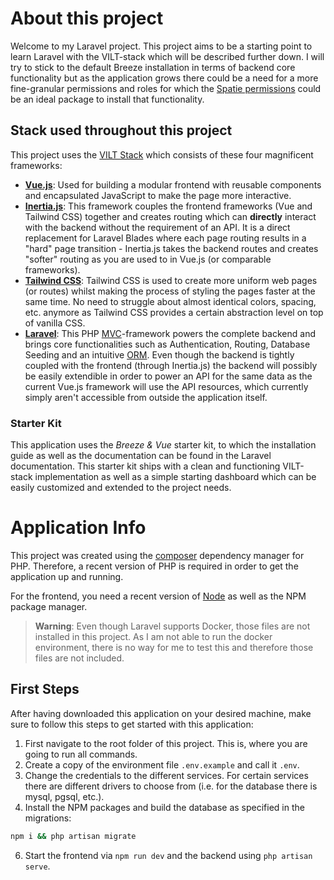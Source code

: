 # About this project
Welcome to my Laravel project. This project aims to be a starting point to learn Laravel with the VILT-stack which will be described further down. I will try to stick to the default Breeze installation in terms of backend core functionality but as the application grows there could be a need for a more fine-granular permissions and roles for which the [Spatie permissions](https://spatie.be/docs/laravel-permission/v5/introduction) could be an ideal package to install that functionality.

## Stack used throughout this project
This project uses the [VILT Stack](https://viltstack.dev/) which consists of these four magnificent frameworks:
- **[Vue.js](https://vuejs.org/)**: Used for building a modular frontend with reusable components and encapsulated JavaScript to make the page more interactive.
- **[Inertia.js](https://inertiajs.com/)**: This framework couples the frontend frameworks (Vue and Tailwind CSS) together and creates routing which can **directly** interact with the backend without the requirement of an API. It is a direct replacement for Laravel Blades where each page routing results in a "hard" page transition - Inertia.js takes the backend routes and creates "softer" routing as you are used to in Vue.js (or comparable frameworks).
- **[Tailwind CSS](https://tailwindcss.com/)**: Tailwind CSS is used to create more uniform web pages (or routes) whilst making the process of styling the pages faster at the same time. No need to struggle about almost identical colors, spacing, etc. anymore as Tailwind CSS provides a certain abstraction level on top of vanilla CSS.
- **[Laravel](https://laravel.com/)**: This PHP [MVC](https://en.wikipedia.org/wiki/Model%E2%80%93view%E2%80%93controller)-framework powers the complete backend and brings core functionalities such as Authentication, Routing, Database Seeding and an intuitive [ORM](https://en.wikipedia.org/wiki/Object%E2%80%93relational_mapping). Even though the backend is tightly coupled with the frontend (through Inertia.js) the backend will possibly be easily extendible in order to power an API for the same data as the current Vue.js framework will use the API resources, which currently simply aren't accessible from outside the application itself.

### Starter Kit
This application uses the _Breeze & Vue_ starter kit, to which the installation guide as well as the documentation can be found in the Laravel documentation. This starter kit ships with a clean and functioning VILT-stack implementation as well as a simple starting dashboard which can be easily customized and extended to the project needs.

# Application Info
This project was created using the [composer](https://getcomposer.org/) dependency manager for PHP. Therefore, a recent version of PHP is required in order to get the application up and running.

For the frontend, you need a recent version of [Node](https://nodejs.org/en) as well as the NPM package manager.

> **Warning**:
> Even though Laravel supports Docker, those files are not installed in this project. As I am not able to run the docker environment, there is no way for me to test this and therefore those files are not included.

## First Steps
After having downloaded this application on your desired machine, make sure to follow this steps to get started with this application:

1. First navigate to the root folder of this project. This is, where you are going to run all commands.
3. Create a copy of the environment file `.env.example` and call it `.env`.
4. Change the credentials to the different services. For certain services there are different drivers to choose from (i.e. for the database there is mysql, pgsql, etc.).
5. Install the NPM packages and build the database as specified in the migrations:
```bash
npm i && php artisan migrate
```
6. Start the frontend via `npm run dev` and the backend using `php artisan serve`.
